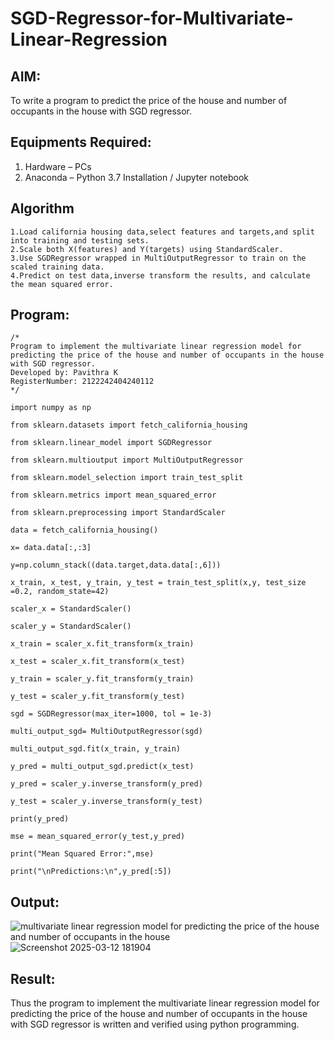 # SGD-Regressor-for-Multivariate-Linear-Regression

## AIM:
To write a program to predict the price of the house and number of occupants in the house with SGD regressor.

## Equipments Required:
1. Hardware – PCs
2. Anaconda – Python 3.7 Installation / Jupyter notebook

## Algorithm
```
1.Load california housing data,select features and targets,and split into training and testing sets.
2.Scale both X(features) and Y(targets) using StandardScaler.
3.Use SGDRegressor wrapped in MultiOutputRegressor to train on the scaled training data.
4.Predict on test data,inverse transform the results, and calculate the mean squared error.

```

## Program:
```
/*
Program to implement the multivariate linear regression model for predicting the price of the house and number of occupants in the house with SGD regressor.
Developed by: Pavithra K
RegisterNumber: 2122242404240112
*/
```
```
import numpy as np

from sklearn.datasets import fetch_california_housing

from sklearn.linear_model import SGDRegressor

from sklearn.multioutput import MultiOutputRegressor

from sklearn.model_selection import train_test_split

from sklearn.metrics import mean_squared_error

from sklearn.preprocessing import StandardScaler

data = fetch_california_housing()

x= data.data[:,:3]

y=np.column_stack((data.target,data.data[:,6]))

x_train, x_test, y_train, y_test = train_test_split(x,y, test_size =0.2, random_state=42)

scaler_x = StandardScaler()

scaler_y = StandardScaler()

x_train = scaler_x.fit_transform(x_train)

x_test = scaler_x.fit_transform(x_test)

y_train = scaler_y.fit_transform(y_train)

y_test = scaler_y.fit_transform(y_test)

sgd = SGDRegressor(max_iter=1000, tol = 1e-3)

multi_output_sgd= MultiOutputRegressor(sgd)

multi_output_sgd.fit(x_train, y_train)

y_pred = multi_output_sgd.predict(x_test)

y_pred = scaler_y.inverse_transform(y_pred)

y_test = scaler_y.inverse_transform(y_test)

print(y_pred)

mse = mean_squared_error(y_test,y_pred)

print("Mean Squared Error:",mse)

print("\nPredictions:\n",y_pred[:5])
```

## Output:
![multivariate linear regression model for predicting the price of the house and number of occupants in the house](sam.png)
![Screenshot 2025-03-12 181904](https://github.com/user-attachments/assets/b3080b97-5643-47cb-bb83-b1106783f2ff)



## Result:
Thus the program to implement the multivariate linear regression model for predicting the price of the house and number of occupants in the house with SGD regressor is written and verified using python programming.
